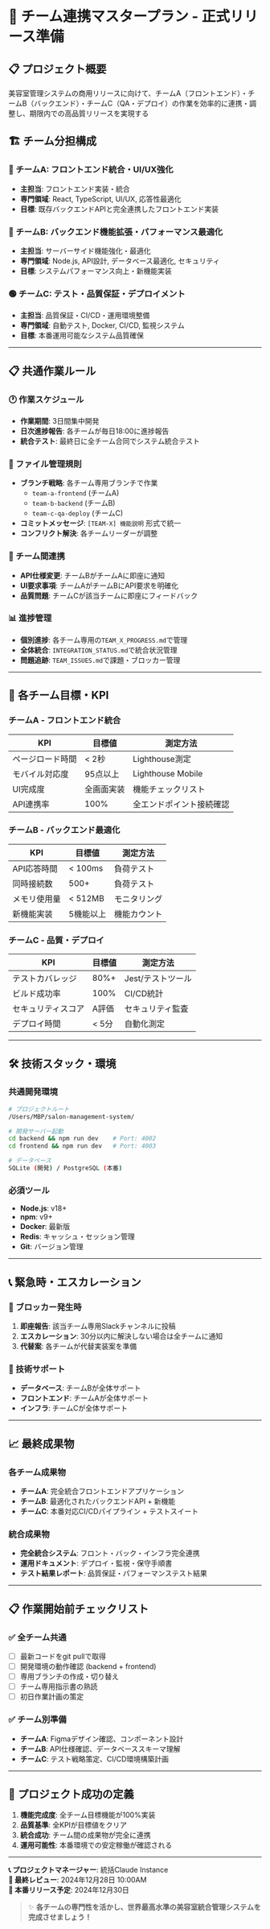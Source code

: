 # 🎯 チーム連携マスタープラン - 正式リリース準備

## 📋 プロジェクト概要
美容室管理システムの商用リリースに向けて、チームA（フロントエンド）・チームB（バックエンド）・チームC（QA・デプロイ）の作業を効率的に連携・調整し、期限内での高品質リリースを実現する

## 🏗️ チーム分担構成

### 🔴 **チームA**: フロントエンド統合・UI/UX強化
- **主担当**: フロントエンド実装・統合
- **専門領域**: React, TypeScript, UI/UX, 応答性最適化
- **目標**: 既存バックエンドAPIと完全連携したフロントエンド実装

### 🔵 **チームB**: バックエンド機能拡張・パフォーマンス最適化  
- **主担当**: サーバーサイド機能強化・最適化
- **専門領域**: Node.js, API設計, データベース最適化, セキュリティ
- **目標**: システムパフォーマンス向上・新機能実装

### 🟢 **チームC**: テスト・品質保証・デプロイメント
- **主担当**: 品質保証・CI/CD・運用環境整備
- **専門領域**: 自動テスト, Docker, CI/CD, 監視システム
- **目標**: 本番運用可能なシステム品質確保

---

## 📋 共通作業ルール

### 🕐 作業スケジュール
- **作業期間**: 3日間集中開発
- **日次進捗報告**: 各チームが毎日18:00に進捗報告
- **統合テスト**: 最終日に全チーム合同でシステム統合テスト

### 📂 ファイル管理規則
- **ブランチ戦略**: 各チーム専用ブランチで作業
  - `team-a-frontend` (チームA)
  - `team-b-backend` (チームB) 
  - `team-c-qa-deploy` (チームC)
- **コミットメッセージ**: `[TEAM-X] 機能説明` 形式で統一
- **コンフリクト解決**: 各チームリーダーが調整

### 🔗 チーム間連携
- **API仕様変更**: チームBがチームAに即座に通知
- **UI要求事項**: チームAがチームBにAPI要求を明確化
- **品質問題**: チームCが該当チームに即座にフィードバック

### 📊 進捗管理
- **個別進捗**: 各チーム専用の`TEAM_X_PROGRESS.md`で管理
- **全体統合**: `INTEGRATION_STATUS.md`で統合状況管理
- **問題追跡**: `TEAM_ISSUES.md`で課題・ブロッカー管理

---

## 🎯 各チーム目標・KPI

### チームA - フロントエンド統合
| KPI | 目標値 | 測定方法 |
|-----|--------|----------|
| ページロード時間 | < 2秒 | Lighthouse測定 |
| モバイル対応度 | 95点以上 | Lighthouse Mobile |
| UI完成度 | 全画面実装 | 機能チェックリスト |
| API連携率 | 100% | 全エンドポイント接続確認 |

### チームB - バックエンド最適化
| KPI | 目標値 | 測定方法 |
|-----|--------|----------|
| API応答時間 | < 100ms | 負荷テスト |
| 同時接続数 | 500+ | 負荷テスト |
| メモリ使用量 | < 512MB | モニタリング |
| 新機能実装 | 5機能以上 | 機能カウント |

### チームC - 品質・デプロイ
| KPI | 目標値 | 測定方法 |
|-----|--------|----------|
| テストカバレッジ | 80%+ | Jest/テストツール |
| ビルド成功率 | 100% | CI/CD統計 |
| セキュリティスコア | A評価 | セキュリティ監査 |
| デプロイ時間 | < 5分 | 自動化測定 |

---

## 🛠️ 技術スタック・環境

### 共通開発環境
```bash
# プロジェクトルート
/Users/MBP/salon-management-system/

# 開発サーバー起動
cd backend && npm run dev    # Port: 4002
cd frontend && npm run dev   # Port: 4003

# データベース
SQLite (開発) / PostgreSQL (本番)
```

### 必須ツール
- **Node.js**: v18+
- **npm**: v9+
- **Docker**: 最新版
- **Redis**: キャッシュ・セッション管理
- **Git**: バージョン管理

---

## 📞 緊急時・エスカレーション

### 🚨 ブロッカー発生時
1. **即座報告**: 該当チーム専用Slackチャンネルに投稿
2. **エスカレーション**: 30分以内に解決しない場合は全チームに通知
3. **代替案**: 各チームが代替実装案を準備

### 🔧 技術サポート
- **データベース**: チームBが全体サポート
- **フロントエンド**: チームAが全体サポート
- **インフラ**: チームCが全体サポート

---

## 📈 最終成果物

### 各チーム成果物
- **チームA**: 完全統合フロントエンドアプリケーション
- **チームB**: 最適化されたバックエンドAPI + 新機能
- **チームC**: 本番対応CI/CDパイプライン + テストスイート

### 統合成果物
- **完全統合システム**: フロント・バック・インフラ完全連携
- **運用ドキュメント**: デプロイ・監視・保守手順書
- **テスト結果レポート**: 品質保証・パフォーマンステスト結果

---

## 📋 作業開始前チェックリスト

### ✅ 全チーム共通
- [ ] 最新コードをgit pullで取得
- [ ] 開発環境の動作確認 (backend + frontend)
- [ ] 専用ブランチの作成・切り替え
- [ ] チーム専用指示書の熟読
- [ ] 初日作業計画の策定

### ✅ チーム別準備
- **チームA**: Figmaデザイン確認、コンポーネント設計
- **チームB**: API仕様確認、データベーススキーマ理解
- **チームC**: テスト戦略策定、CI/CD環境構築計画

---

## 🎉 プロジェクト成功の定義

1. **機能完成度**: 全チーム目標機能が100%実装
2. **品質基準**: 全KPIが目標値をクリア
3. **統合成功**: チーム間の成果物が完全に連携
4. **運用可能性**: 本番環境での安定稼働が確認される

---

**📞 プロジェクトマネージャー**: 統括Claude Instance  
**📅 最終レビュー**: 2024年12月28日 10:00AM  
**🚀 本番リリース予定**: 2024年12月30日  

> ✨ **各チームの専門性を活かし、世界最高水準の美容室統合管理システムを完成させましょう！**